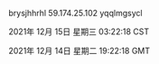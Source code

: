 brysjhhrhl 59.174.25.102 yqqlmgsycl

2021年 12月 15日 星期三 03:22:18 CST

2021年 12月 14日 星期二 19:22:18 GMT
